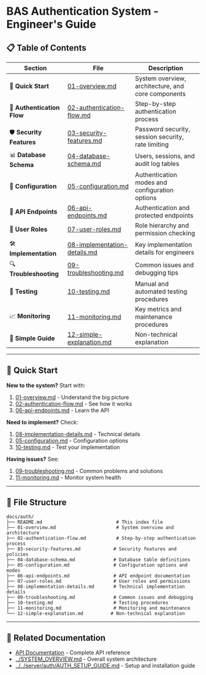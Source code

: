 # BAS Authentication System - Engineer's Guide

## 📋 Table of Contents

| Section | File | Description |
|---------|------|-------------|
| 🎯 **Quick Start** | [01-overview.md](01-overview.md) | System overview, architecture, and core components |
| 🔄 **Authentication Flow** | [02-authentication-flow.md](02-authentication-flow.md) | Step-by-step authentication process |
| 🛡️ **Security Features** | [03-security-features.md](03-security-features.md) | Password security, session security, rate limiting |
| 📊 **Database Schema** | [04-database-schema.md](04-database-schema.md) | Users, sessions, and audit log tables |
| 🔧 **Configuration** | [05-configuration.md](05-configuration.md) | Authentication modes and configuration options |
| 🚀 **API Endpoints** | [06-api-endpoints.md](06-api-endpoints.md) | Authentication and protected endpoints |
| 👥 **User Roles** | [07-user-roles.md](07-user-roles.md) | Role hierarchy and permission checking |
| 🛠️ **Implementation** | [08-implementation-details.md](08-implementation-details.md) | Key implementation details for engineers |
| 🔍 **Troubleshooting** | [09-troubleshooting.md](09-troubleshooting.md) | Common issues and debugging tips |
| 🧪 **Testing** | [10-testing.md](10-testing.md) | Manual and automated testing procedures |
| 📈 **Monitoring** | [11-monitoring.md](11-monitoring.md) | Key metrics and maintenance procedures |
| 🎯 **Simple Guide** | [12-simple-explanation.md](12-simple-explanation.md) | Non-technical explanation |

---

## 🚀 Quick Start

**New to the system?** Start with:
1. [01-overview.md](01-overview.md) - Understand the big picture
2. [02-authentication-flow.md](02-authentication-flow.md) - See how it works
3. [06-api-endpoints.md](06-api-endpoints.md) - Learn the API

**Need to implement?** Check:
1. [08-implementation-details.md](08-implementation-details.md) - Technical details
2. [05-configuration.md](05-configuration.md) - Configuration options
3. [10-testing.md](10-testing.md) - Test your implementation

**Having issues?** See:
1. [09-troubleshooting.md](09-troubleshooting.md) - Common problems and solutions
2. [11-monitoring.md](11-monitoring.md) - Monitor system health

---

## 📁 File Structure

```
docs/auth/
├── README.md                           # This index file
├── 01-overview.md                      # System overview and architecture
├── 02-authentication-flow.md           # Step-by-step authentication process
├── 03-security-features.md            # Security features and policies
├── 04-database-schema.md              # Database table definitions
├── 05-configuration.md                # Configuration options and modes
├── 06-api-endpoints.md                # API endpoint documentation
├── 07-user-roles.md                   # User roles and permissions
├── 08-implementation-details.md       # Technical implementation details
├── 09-troubleshooting.md              # Common issues and debugging
├── 10-testing.md                      # Testing procedures
├── 11-monitoring.md                   # Monitoring and maintenance
└── 12-simple-explanation.md          # Non-technical explanation
```

---

## 🔗 Related Documentation

- [API Documentation](../api/README.md) - Complete API reference
- [../SYSTEM_OVERVIEW.md](../SYSTEM_OVERVIEW.md) - Overall system architecture
- [../../server/auth/AUTH_SETUP_GUIDE.md](../../server/auth/AUTH_SETUP_GUIDE.md) - Setup and installation guide
